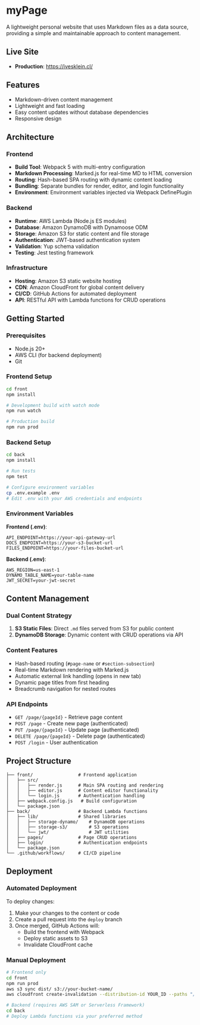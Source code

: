 # myPage

A lightweight personal website that uses Markdown files as a data source, providing a simple and maintainable approach to content management.

## Live Site
- **Production**: https://ivesklein.cl/

## Features
- Markdown-driven content management
- Lightweight and fast loading
- Easy content updates without database dependencies
- Responsive design

## Architecture

### Frontend
- **Build Tool**: Webpack 5 with multi-entry configuration
- **Markdown Processing**: Marked.js for real-time MD to HTML conversion
- **Routing**: Hash-based SPA routing with dynamic content loading
- **Bundling**: Separate bundles for render, editor, and login functionality
- **Environment**: Environment variables injected via Webpack DefinePlugin

### Backend
- **Runtime**: AWS Lambda (Node.js ES modules)
- **Database**: Amazon DynamoDB with Dynamoose ODM
- **Storage**: Amazon S3 for static content and file storage
- **Authentication**: JWT-based authentication system
- **Validation**: Yup schema validation
- **Testing**: Jest testing framework

### Infrastructure
- **Hosting**: Amazon S3 static website hosting
- **CDN**: Amazon CloudFront for global content delivery
- **CI/CD**: GitHub Actions for automated deployment
- **API**: RESTful API with Lambda functions for CRUD operations

## Getting Started

### Prerequisites
- Node.js 20+
- AWS CLI (for backend deployment)
- Git

### Frontend Setup
```bash
cd front
npm install

# Development build with watch mode
npm run watch

# Production build
npm run prod
```

### Backend Setup
```bash
cd back
npm install

# Run tests
npm test

# Configure environment variables
cp .env.example .env
# Edit .env with your AWS credentials and endpoints
```

### Environment Variables
**Frontend (.env)**:
```
API_ENDPOINT=https://your-api-gateway-url
DOCS_ENDPOINT=https://your-s3-bucket-url
FILES_ENDPOINT=https://your-files-bucket-url
```

**Backend (.env)**:
```
AWS_REGION=us-east-1
DYNAMO_TABLE_NAME=your-table-name
JWT_SECRET=your-jwt-secret
```

## Content Management

### Dual Content Strategy
1. **S3 Static Files**: Direct `.md` files served from S3 for public content
2. **DynamoDB Storage**: Dynamic content with CRUD operations via API

### Content Features
- Hash-based routing (`#page-name` or `#section-subsection`)
- Real-time Markdown rendering with Marked.js
- Automatic external link handling (opens in new tab)
- Dynamic page titles from first heading
- Breadcrumb navigation for nested routes

### API Endpoints
- `GET /page/{pageId}` - Retrieve page content
- `POST /page` - Create new page (authenticated)
- `PUT /page/{pageId}` - Update page (authenticated)
- `DELETE /page/{pageId}` - Delete page (authenticated)
- `POST /login` - User authentication

## Project Structure
```
├── front/                 # Frontend application
│   ├── src/
│   │   ├── render.js      # Main SPA routing and rendering
│   │   ├── editor.js      # Content editor functionality
│   │   └── login.js       # Authentication handling
│   ├── webpack.config.js   # Build configuration
│   └── package.json
├── back/                  # Backend Lambda functions
│   ├── lib/               # Shared libraries
│   │   ├── storage-dynamo/    # DynamoDB operations
│   │   ├── storage-s3/        # S3 operations
│   │   └── jwt/               # JWT utilities
│   ├── pages/             # Page CRUD operations
│   ├── login/             # Authentication endpoints
│   └── package.json
└── .github/workflows/     # CI/CD pipeline
```

## Deployment

### Automated Deployment
To deploy changes:
1. Make your changes to the content or code
2. Create a pull request into the `deploy` branch
3. Once merged, GitHub Actions will:
   - Build the frontend with Webpack
   - Deploy static assets to S3
   - Invalidate CloudFront cache

### Manual Deployment
```bash
# Frontend only
cd front
npm run prod
aws s3 sync dist/ s3://your-bucket-name/
aws cloudfront create-invalidation --distribution-id YOUR_ID --paths "/*"

# Backend (requires AWS SAM or Serverless Framework)
cd back
# Deploy Lambda functions via your preferred method
```